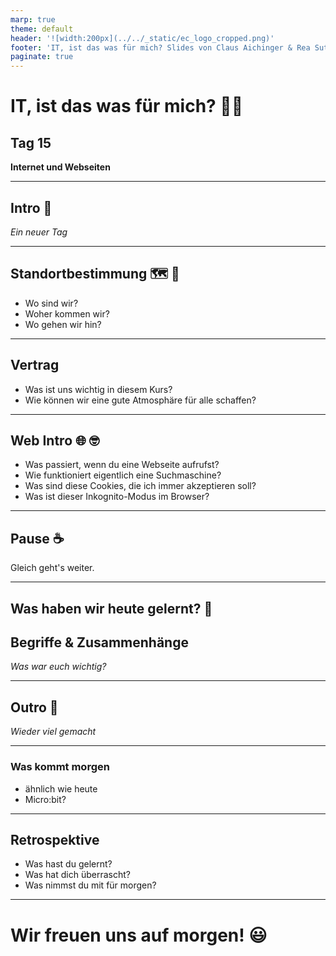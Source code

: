 ```yaml
---
marp: true
theme: default
header: '![width:200px](../../_static/ec_logo_cropped.png)'
footer: 'IT, ist das was für mich? Slides von Claus Aichinger & Rea Sutter (it-orientation@everyonecodes.io)'
paginate: true
---
```


# IT, ist das was für mich? 👩‍💻

## Tag 15

**Internet und Webseiten**

---

## Intro 🌅

*Ein neuer Tag*

---

## Standortbestimmung 🗺️ 🧭

- Wo sind wir?
- Woher kommen wir?
- Wo gehen wir hin?

---

## Vertrag

- Was ist uns wichtig in diesem Kurs?
- Wie können wir eine gute Atmosphäre für alle schaffen?

---

## Web Intro 🌐 🤓

- Was passiert, wenn du eine Webseite aufrufst?
- Wie funktioniert eigentlich eine Suchmaschine?
- Was sind diese Cookies, die ich immer akzeptieren soll?
- Was ist dieser Inkognito-Modus im Browser?


---

## Pause ☕

Gleich geht's weiter.

---

## Was haben wir heute gelernt? 📝

## Begriffe & Zusammenhänge

*Was war euch wichtig?*

---

## Outro 🌆

*Wieder viel gemacht*

---

### Was kommt morgen

- ähnlich wie heute
- Micro:bit?

---

## Retrospektive

- Was hast du gelernt?
- Was hat dich überrascht?
- Was nimmst du mit für morgen?

---

# Wir freuen uns auf morgen! 😃
